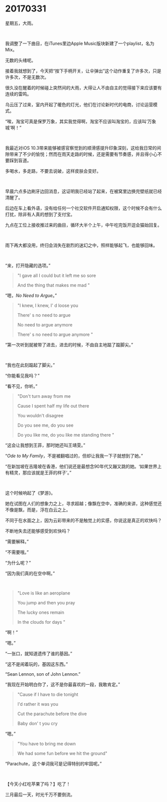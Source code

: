 # 20170331

星期五，大雨。

<br/>

我调整了一下曲目，在iTunes里边Apple Music版块新建了一个playlist，名为Mix。

无数的头绪呢。

接着我就想到了，今天把“按下手柄开关，让伞弹出”这个动作重复了许多次，只是许多次，不是无数次。

很久没在醒着的时候碰上突然间的大雨，大得让人不由自主的觉得接下来应该要有连续的雷鸣。

乌云压了过来，室内开起了暖色的灯光，他们在讨论新时代的电商，讨论运营模式。

“唉，淘宝可真是保罗万象，其实我觉得啊，淘宝不应该叫淘宝的，应该叫‘万象城’啊！”

<br/>

我最近对iOS 10.3带来能够被感官察觉到的顺滑感提升印象深刻，这给我日常的间隙带来了不少的愉悦；然而在雨天走路的时候，还是需要有节奏感，并且得小心不要踩到盲道。

多喝水，多走路，不要去说破，这样皮肤会变好。

<br/>

早晨六点多边刷牙边回消息，这证明我已经站了起来，在被窝里边换完壁纸就已经清醒了。

后边在车上看外语，没有给任何一个社交软件开启通知权限，这个时候不会有什么打扰，除非有人真的想到了支付宝。

九点在工位上接收推过来的曲目，循环大半个上午，中午吃完饭开逗会猫始回复。

<br/>

雨下再大都没用，终归会消失在剧烈的迷幻之中，照样能够起飞，也能够回味。

<br/>

“来，打开隐藏的选项。”

> "I gave all I could but it left me so sore 
>
> And the thing that makes me mad "

“嗯，*No Need to Argue*。”

> "I knew, I knew, I' d loose you 
>
> There' s no need to argue 
>
> No need to argue anymore 
>
> There' s no need to argue anymore "

“第一次听到就被带了进去，进去的时候，不由自主地踮了踮脚尖。”

<br/>

“我也在此刻踮起了脚尖。”

“你能看见我吗？”

“看不见，你听。”

> "Don't turn away from me 
>
> Cause I spent half my life out there 
>
> You wouldn't disagree 
>
> Do you see me, do you see 
>
> Do you like me, do you like me standing there "

“这会让我想到王菲，那时她还叫王靖雯。”

“*Ode to My Family*，不是被翻唱过的，但却让我我一下子就想到了她。”

“在新加坡在吉隆坡在香港，他们说还是最想念90年代又蹦又跳的她。‘如果世界上有精灵，那应该就是王菲的样子’。”

<br/>

这个时候响起了《梦游》。

她在试图在人们的想象力之上，寻求超越；像飘在空中，准确的来讲，这种感觉还不像是飘，而是，浮在白云之上。

不同于在水面之上，因为云彩带来的不是触觉上的实感，你说这是真正的欢快吗？

不断地失去还能够感受到欢快吗？

“需要解释。”

“不需要哦。”

“为什么呢？”

“因为我们真的在空中啊。”

<br/>

> "Love is like an aeroplane 
>
> You jump and then you pray 
>
> The lucky ones remain 
>
> In the clouds for days "

“啊！”

“嗯。”

“一张口，就知道遗传了谁的基因。”

“这不是闹着玩的，基因这东西。”

“Sean Lennon, son of John Lennon.”

“我现在开始明白你了，这不是你最喜欢的一段，我敢肯定。”

> "Cause if I have to die tonight 
>
> I'd rather it was you 
>
> Cut the parachute before the dive
>
> Baby don' t you cry 

“嗯。”

> "You have to bring me down 
>
> We had some fun before we hit the ground"

“Parachute，这个单词我可是记得特别的牢固呢。”

<br/>

【今天小红吃苹果了吗？】吃了！

三月最后一天，时光千万不要倒流。